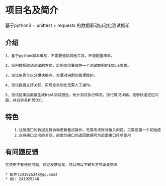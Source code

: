 项目名及简介
============
基于python3 + unittest + requests 的数据驱动自动化测试框架

介绍
--------------
    1、基于python脚本编写，不需要借助其他工具，环境配置简单。

    2、采用数据驱动测试的方式，后期仅需要维护一个测试数据的EXCLE表格。

    3、测试用例可以分模块编写，方便对用例的管理维护。

    4、测试数据支持关联，实现全自动化无需人工操作。

    5、测试结束后直接生成html测试报告，统计测试执行情况，执行情况详细，能够快速定位问题，并且容易扩展优化
    
特色
-------------
        1.注册接口的数据支持自动更新叠加操作，无需考虑账号输入问题，只需设置一个初始值
        2.支持接口之间的关联，前面的接口的返回数据可为后面接口传参使用
    
有问题反馈
-------------
    在使用中有任何问题，欢迎反馈给我，可以用以下联系方式跟我交流

    * 邮件(241925248@qq.com)
    * QQ: 241925248
